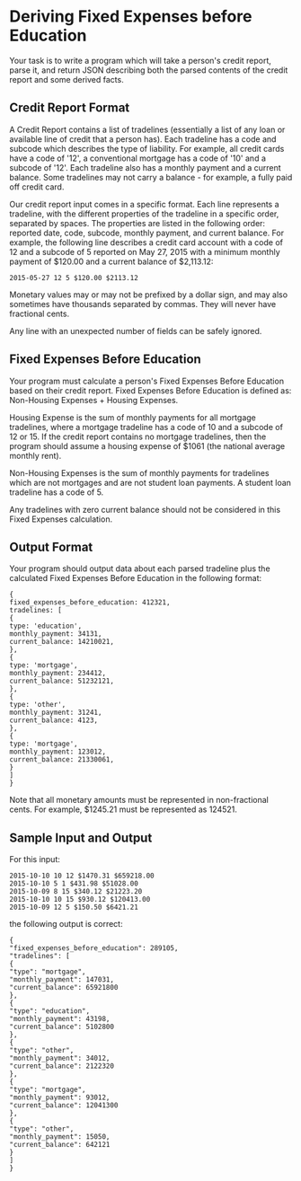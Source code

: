 # Deriving Fixed Expenses before Education

Your task is to write a program which will take a person's credit report, parse it, and return JSON describing
both the parsed contents of the credit report and some derived facts.

## Credit Report Format

A Credit Report contains a list of tradelines (essentially a list of any loan or available line of credit that a
person has). Each tradeline has a code and subcode which describes the type of liability. For example, all
credit cards have a code of '12', a conventional mortgage has a code of '10' and a subcode of '12'. Each
tradeline also has a monthly payment and a current balance. Some tradelines may not carry a balance - for
example, a fully paid off credit card.

Our credit report input comes in a specific format. Each line represents a tradeline, with the different
properties of the tradeline in a specific order, separated by spaces. The properties are listed in the following
order: reported date, code, subcode, monthly payment, and current balance. For example, the following line
describes a credit card account with a code of 12 and a subcode of 5 reported on May 27, 2015 with a
minimum monthly payment of $120.00 and a current balance of $2,113.12:

```
2015-05-27 12 5 $120.00 $2113.12
```

Monetary values may or may not be prefixed by a dollar sign, and may also sometimes have thousands
separated by commas. They will never have fractional cents.

Any line with an unexpected number of fields can be safely ignored.

## Fixed Expenses Before Education

Your program must calculate a person's Fixed Expenses Before Education based on their credit report. Fixed
Expenses Before Education is defined as:
Non-Housing Expenses + Housing Expenses.

Housing Expense is the sum of monthly payments for all mortgage tradelines, where a mortgage tradeline
has a code of 10 and a subcode of 12 or 15. If the credit report contains no mortgage tradelines, then the
program should assume a housing expense of $1061 (the national average monthly rent).

Non-Housing Expenses is the sum of monthly payments for tradelines which are not mortgages and are not
student loan payments. A student loan tradeline has a code of 5.

Any tradelines with zero current balance should not be considered in this Fixed Expenses calculation.

## Output Format

Your program should output data about each parsed tradeline plus the calculated Fixed Expenses Before
Education in the following format:

```
{
fixed_expenses_before_education: 412321,
tradelines: [
{
type: 'education',
monthly_payment: 34131,
current_balance: 14210021,
},
{
type: 'mortgage',
monthly_payment: 234412,
current_balance: 51232121,
},
{
type: 'other',
monthly_payment: 31241,
current_balance: 4123,
},
{
type: 'mortgage',
monthly_payment: 123012,
current_balance: 21330061,
}
]
}
```

Note that all monetary amounts must be represented in non-fractional cents. For example, $1245.21 must be
represented as 124521.

## Sample Input and Output

For this input:

```
2015-10-10 10 12 $1470.31 $659218.00
2015-10-10 5 1 $431.98 $51028.00
2015-10-09 8 15 $340.12 $21223.20
2015-10-10 10 15 $930.12 $120413.00
2015-10-09 12 5 $150.50 $6421.21
```

the following output is correct:

```
{
"fixed_expenses_before_education": 289105,
"tradelines": [
{
"type": "mortgage",
"monthly_payment": 147031,
"current_balance": 65921800
},
{
"type": "education",
"monthly_payment": 43198,
"current_balance": 5102800
},
{
"type": "other",
"monthly_payment": 34012,
"current_balance": 2122320
},
{
"type": "mortgage",
"monthly_payment": 93012,
"current_balance": 12041300
},
{
"type": "other",
"monthly_payment": 15050,
"current_balance": 642121
}
]
}
```
